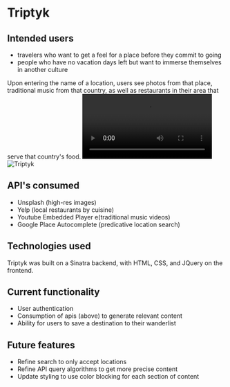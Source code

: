 # Triptyk

## Intended users

  * travelers who want to get a feel for a place before they commit to going
  * people who have no vacation days left but want to immerse themselves in another culture
  
Upon entering the name of a location, users see photos from that place, traditional music from that country, as well as restaurants in their area that serve that country's food.
![Trips](http://i.imgur.com/mCDq5Qi.mp4)
![Triptyk](http://i.imgur.com/mCDq5Qi.gif)

## API's consumed

  * Unsplash (high-res images)
  * Yelp (local restaurants by cuisine)
  * Youtube Embedded Player e(traditional music videos)
  * Google Place Autocomplete (predicative location search)
  
## Technologies used
  
  Triptyk was built on a Sinatra backend, with HTML, CSS, and JQuery on the frontend.
  
## Current functionality

  * User authentication
  * Consumption of apis (above) to generate relevant content
  * Ability for users to save a destination to their wanderlist
  
## Future features

  * Refine search to only accept locations
  * Refine API query algorithms to get more precise content
  * Update styling to use color blocking for each section of content
